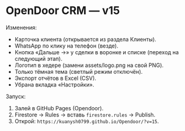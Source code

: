 # OpenDoor CRM — v15
Изменения:
- Карточка клиента (открывается из раздела Клиенты).
- WhatsApp по клику на телефон (везде).
- Кнопка «Дальше →» у сделки в воронке и списке (переход на следующий этап).
- Логотип в хедере (замени assets/logo.png на свой PNG).
- Только тёмная тема (светлый режим отключён).
- Экспорт отчётов в Excel (CSV).
- Убрана вкладка «Настройки».

Запуск:
1) Залей в GitHub Pages (Opendoor).
2) Firestore → Rules → вставь `firestore.rules` → Publish.
3) Открой: `https://kuanysh0799.github.io/Opendoor/?v=15`.
